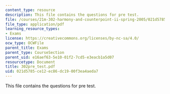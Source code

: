 ```yaml
---
content_type: resource
description: This file contains the questions for pre test.
file: /courses/21m-302-harmony-and-counterpoint-ii-spring-2005/021d5785ce12ec86dc1900f3ea4aeda7_302pre_test.pdf
file_type: application/pdf
learning_resource_types:
- Exams
license: https://creativecommons.org/licenses/by-nc-sa/4.0/
ocw_type: OCWFile
parent_title: Exams
parent_type: CourseSection
parent_uid: e16aef63-5e10-01f2-7cd5-e3eacb1a5d07
resourcetype: Document
title: 302pre_test.pdf
uid: 021d5785-ce12-ec86-dc19-00f3ea4aeda7
---
```

This file contains the questions for pre test.